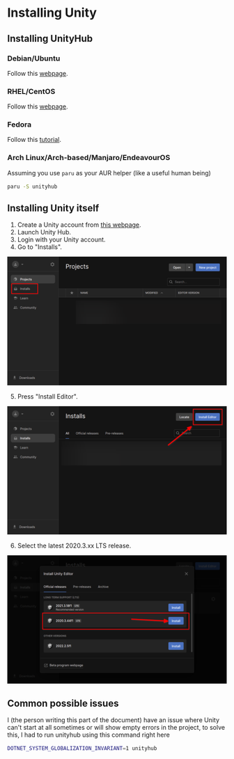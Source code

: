 # Installing Unity

## Installing UnityHub
### Debian/Ubuntu
Follow this [webpage](https://docs.unity3d.com/hub/manual/InstallHub.html#install-hub-linux).

### RHEL/CentOS
Follow this [webpage](https://docs.unity3d.com/hub/manual/InstallHub.html#install-hub-linux).

### Fedora
Follow this [tutorial](https://www.reddit.com/r/Fedora/comments/wupxy7/how_to_install_correctly_unity_hub_on_fedora/).

### Arch Linux/Arch-based/Manjaro/EndeavourOS
Assuming you use `paru` as your AUR helper (like a useful human being)
```sh
paru -S unityhub
```


## Installing Unity itself
1. Create a Unity account from [this webpage](https://id.unity.com/account/new).
2. Launch Unity Hub.
3. Login with your Unity account.
4. Go to "Installs".

![installs](../assets/firststep.png)

5. Press "Install Editor".

![editor](../assets/secondstep.png)

6. Select the latest 2020.3.xx LTS release.

![version](../assets/thirdstep.png)


## Common possible issues
I (the person writing this part of the document) have an issue where Unity can't start at all sometimes or will show empty errors in the project, to solve this, I had to run unityhub using this command right here
```sh
DOTNET_SYSTEM_GLOBALIZATION_INVARIANT=1 unityhub
```
